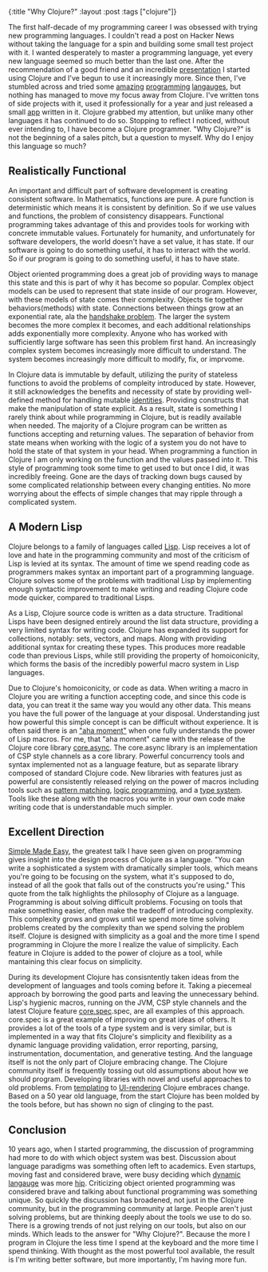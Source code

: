 {:title "Why Clojure?"
 :layout :post
 :tags  ["clojure"]}

The first half-decade of my programming career I was obsessed with trying new programming languages. I couldn't read a post on Hacker News without taking the language for a spin and building some small test project with it. I wanted desperately to master a programming language, yet every new language seemed so much better than the last one. After the recommendation of a good friend and an incredible [presentation](https://www.infoq.com/presentations/Simple-Made-Easy) I started using Clojure and I've begun to use it increasingly more. Since then, I've stumbled across and tried some [amazing](http://witheve.com) [programming](http://elm-lang.org) [langauges](http://haskell.org), but nothing has managed to move my focus away from Clojure. I've written tons of side projects with it, used it professionally for a year and just released a small [app](https://play.google.com/store/apps/details?id=com.linguis.cards&hl=en) written in it. Clojure grabbed my attention, but unlike many other languages it has continued to do so. Stopping to reflect I noticed, without ever intending to, I have become a Clojure programmer. "Why Clojure?" is not the beginning of a sales pitch, but a question to myself. Why do I enjoy this language so much?

Realistically Functional
------------------------

An important and difficult part of software development is creating consistent software. In Mathematics, functions are pure. A pure function is deterministic which means it is consistent by definition. So if we use values and functions, the problem of consistency disappears. Functional programming takes advantage of this and provides tools for working with concrete immutable values. Fortunately for humanity, and unfortunately for software developers, the world doesn't have a set value, it has state. If our software is going to do something useful, it has to interact with the world. So if our program is going to do something useful, it has to have state.

Object oriented programming does a great job of providing ways to manage this state and this is part of why it has become so popular. Complex object models can be used to represent that state inside of our program. However, with these models of state comes their complexity. Objects tie together behaviors(methods) with state. Connections between things grow at an exponential rate, ala the [handshake problem](http://mathworld.wolfram.com/HandshakeProblem.html). The larger the system becomes the more complex it becomes, and each additional relationships adds exponentially more complexity. Anyone who has worked with sufficiently large software has seen this problem first hand. An increasingly complex system becomes increasingly more difficult to understand. The system becomes increasingly more difficult to modify, fix, or imprvome.

In Clojure data is immutable by default, utilizing the purity of stateless functions to avoid the problems of compleity introduced by state.  However, it still acknowledges the benefits and necessity of state by providing well-defined method for handling mutable [identities](https://clojure.org/about/state). Providing constructs that make the manipulation of state explicit. As a result, state is something I rarely think about while programming in Clojure, but is readily available when needed. The majority of a Clojure program can be written as functions accepting and returning values. The separation of behavior from state means when working with the logic of a system you do not have to hold the state of that system in your head. When programming a function in Clojure I am only working on the function and the values passed into it. This style of programming took some time to get used to but once I did, it was incredibly freeing. Gone are the days of tracking down bugs caused by some complicated relationship between every changing entities. No more worrying about the effects of simple changes that may ripple through a complicated system.

A Modern Lisp
-------------

Clojure belongs to a family of languages called [Lisp](https://en.wikipedia.org/wiki/Lisp_\(programming_language\)). Lisp receives a lot of love and hate in the programming community and most of the criticism of Lisp is levied at its syntax. The amount of time we spend reading code as programmers makes syntax an important part of a programming language. Clojure solves some of the problems with traditional Lisp by implementing enough syntactic improvement to make writing and reading Clojure code mode quicker, compared to traditional Lisps. 

As a Lisp, Clojure source code is written as a data structure. Traditional Lisps have been designed entirely around the list data structure, providing a very limited syntax for writing code. Clojure has expanded its support for collections, notably: sets, vectors, and maps. Along with providing additional syntax for creating these types. This produces more readable code than previous Lisps, while still providing the property of homoiconicity, which forms the basis of the incredibly powerful macro system in Lisp languages.

Due to Clojure's homoiconicity, or code as data. When writing a macro in Clojure you are writing a function accepting code, and since this code is data, you can treat it the same way you would any other data. This means you have the full power of the language at your disposal. Understanding just how powerful this simple concept is can be difficult without experience. It is often said there is an ["aha moment"](http://www.catb.org/esr/faqs/hacker-howto.html) when one fully understands the power of Lisp macros. For me, that "aha moment" came with the release of the Clojure core library [core.async](https://github.com/clojure/core.async). The core.async library is an implementation of CSP style channels as a core library. Powerful concurrency tools and syntax implemented not as a language feature, but as separate library composed of standard Clojure code. New libraries with features just as powerful are consistently released relying on the power of macros including tools such as [pattern matching](http://github.com/clojure/core.match), [logic programming](http://github.com/clojure/core.logic), and a [type system](http://github.com/clojure/core.typed). Tools like these along with the macros you write in your own code make writing code that is understandable much simpler. 

Excellent Direction
-------------------

[Simple Made Easy](https://www.infoq.com/presentations/Simple-Made-Easy), the greatest talk I have seen given on programming gives insight into the design process of Clojure as a language. "You can write a sophisticated a system with dramatically simpler tools, which means you're going to be focusing on the system, what it's supposed to do, instead of all the gook that falls out of the constructs you're using." This quote from the talk highlights the philosophy of Clojure as a language. Programming is about solving difficult problems. Focusing on tools that make something easier, often make the tradeoff of introducing complexity. This complexity grows and grows until we spend more time solving problems created by the complexity than we spend solving the problem itself. Clojure is designed with simplicity as a goal and the more time I spend programming in Clojure the more I realize the value of simplicity. Each feature in Clojure is added to the power of clojure as a tool, while mantaining this clear focus on simplicity.

During its development Clojure has consisntently taken ideas from the development of languages and tools coming before it. Taking a piecemeal approach by borrowing the good parts and leaving the unnecessary behind. Lisp's hygienic macros, running on the JVM, CSP style channels and the latest Clojure feature [core.spec](https://clojure.org/about/spec).spec, are all examples of this approach. core.spec is a great example of improving on great ideas of others. It provides a lot of the tools of a type system and is very similar, but is implemented in a way that fits Clojure's simplicity and flexibility as a dynamic language providing validation, error reporting, parsing, instrumentation, documentation, and generative testing. And the language itself is not the only part of Clojure embracing change. The Clojure community itself is frequently tossing out old assumptions about how we should program. Developing libraries with novel and useful approaches to old problems. From [templating](https://github.com/cgrand/enlive) to [UI-rendering](http://swannodette.github.io/2013/12/17/the-future-of-javascript-mvcs) Clojure embraces change. Based on a 50 year old language, from the start Clojure has been molded by the tools before, but has shown no sign of clinging to the past.

Conclusion
----------
10 years ago, when I started programming, the discussion of programming had more to do with which object system was best. Discussion about language paradigms was something often left to academics. Even startups, moving fast and considered brave, were busy deciding which [dynamic](http://ruby-lang.org) [langauge](http://python.org) was more [hip](http://php.net). Criticizing object oriented programming was considered brave and talking about functional programming was something unique. So quickly  the discussion has broadened, not just in the Clojure community, but in the programming community at large. People aren't just solving problems, but are thinking deeply about the tools we use to do so. There is a growing trends of not just relying on our tools, but also on our minds. Which leads to the answer for "Why Clojure?". Because the more I program in Clojure the less time I spend at the keyboard and the more time I spend thinking. With thought as the most powerful tool available, the result is I'm writing better software, but more importantly, I'm having more fun.
